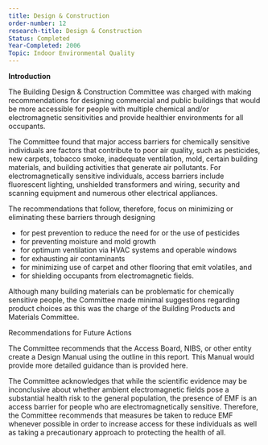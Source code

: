 ```yaml
---
title: Design & Construction
order-number: 12
research-title: Design & Construction
Status: Completed
Year-Completed: 2006
Topic: Indoor Environmental Quality
---
```


**Introduction**

The Building Design & Construction Committee was charged with making recommendations for designing commercial and public buildings that would be more accessible for people with multiple chemical and/or electromagnetic sensitivities and provide healthier environments for all occupants.

The Committee found that major access barriers for chemically sensitive individuals are factors that contribute to poor air quality, such as pesticides, new carpets, tobacco smoke, inadequate ventilation, mold, certain building materials, and building activities that generate air pollutants. For electromagnetically sensitive individuals, access barriers include fluorescent lighting, unshielded transformers and wiring, security and scanning equipment and numerous other electrical appliances.

The recommendations that follow, therefore, focus on minimizing or eliminating these barriers through designing

-   for pest prevention to reduce the need for or the use of pesticides
-   for preventing moisture and mold growth
-   for optimum ventilation via HVAC systems and operable windows
-   for exhausting air contaminants
-   for minimizing use of carpet and other flooring that emit volatiles, and
-   for shielding occupants from electromagnetic fields.

Although many building materials can be problematic for chemically sensitive people, the Committee made minimal suggestions regarding product choices as this was the charge of the Building Products and Materials Committee.

Recommendations for Future Actions

The Committee recommends that the Access Board, NIBS, or other entity create a Design Manual using the outline in this report. This Manual would provide more detailed guidance than is provided here.

The Committee acknowledges that while the scientific evidence may be inconclusive about whether ambient electromagnetic fields pose a substantial health risk to the general population, the presence of EMF is an access barrier for people who are electromagnetically sensitive. Therefore, the Committee recommends that measures be taken to reduce EMF whenever possible in order to increase access for these individuals as well as taking a precautionary approach to protecting the health of all.
